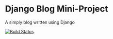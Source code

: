 # Django Blog Mini-Project

A simply blog written using Django

[![Build Status](https://travis-ci.com/scottymcandrew/django_blog.svg?branch=master)](https://travis-ci.com/scottymcandrew/django_blog)
